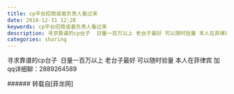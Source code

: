 ```yaml
---
title: cp平台招商或者负责人看过来
date: 2018-12-31 12:28
keywords: cp平台招商或者负责人看过来
description: 寻求靠谱的cp台子  日量一百万以上 老台子最好 可以随时验量 本人在菲律宾 加qq详细聊：2889264589
categories: sharing
---
```

<td class="t_f" id="postmessage_2595347">

寻求靠谱的cp台子  日量一百万以上 老台子最好 可以随时验量 本人在菲律宾 加qq详细聊：2889264589<br/>
</td>
###### 转载自[菲龙网]
